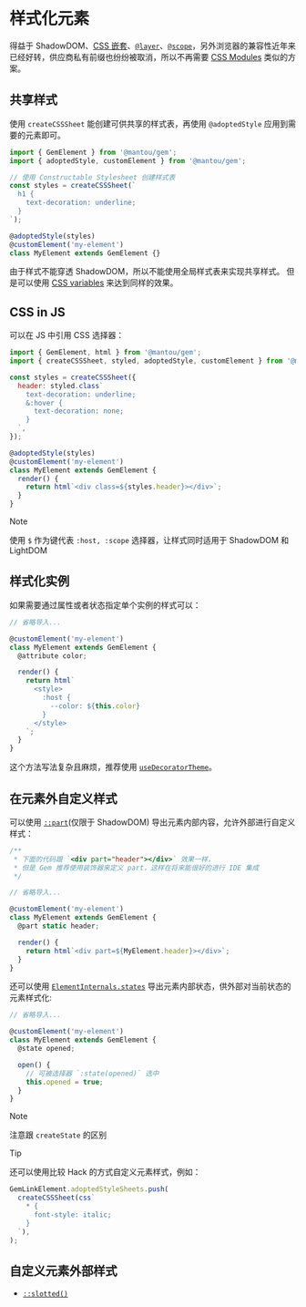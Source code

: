 # 样式化元素

得益于 ShadowDOM、[CSS 嵌套](https://drafts.csswg.org/css-nesting-1/)、[`@layer`](https://developer.mozilla.org/en-US/docs/Web/CSS/@layer)、[`@scope`](https://developer.mozilla.org/en-US/docs/Web/CSS/@scope)，另外浏览器的兼容性近年来已经好转，供应商私有前缀也纷纷被取消，所以不再需要 [CSS Modules](https://css-tricks.com/css-modules-part-3-react/) 类似的方案。

## 共享样式

使用 `createCSSSheet` 能创建可供共享的样式表，再使用 `@adoptedStyle` 应用到需要的元素即可。

```js 11
import { GemElement } from '@mantou/gem';
import { adoptedStyle, customElement } from '@mantou/gem';

// 使用 Constructable Stylesheet 创建样式表
const styles = createCSSSheet(`
  h1 {
    text-decoration: underline;
  }
`);

@adoptedStyle(styles)
@customElement('my-element')
class MyElement extends GemElement {}
```

由于样式不能穿透 ShadowDOM，所以不能使用全局样式表来实现共享样式。
但是可以使用 [CSS variables](https://developer.mozilla.org/en-US/docs/Web/CSS/--*) 来达到同样的效果。

## CSS in JS

可以在 JS 中引用 CSS 选择器：

```js 17
import { GemElement, html } from '@mantou/gem';
import { createCSSSheet, styled, adoptedStyle, customElement } from '@mantou/gem';

const styles = createCSSSheet({
  header: styled.class`
    text-decoration: underline;
    &:hover {
      text-decoration: none;
    }
  `,
});

@adoptedStyle(styles)
@customElement('my-element')
class MyElement extends GemElement {
  render() {
    return html`<div class=${styles.header}></div>`;
  }
}
```

> [!NOTE]
> 使用 `$` 作为键代表 `:host, :scope` 选择器，让样式同时适用于 ShadowDOM 和 LightDOM

## 样式化实例

如果需要通过属性或者状态指定单个实例的样式可以：

```js
// 省略导入...

@customElement('my-element')
class MyElement extends GemElement {
  @attribute color;

  render() {
    return html`
      <style>
        :host {
          --color: ${this.color}
        }
      </style>
    `;
  }
}
```

这个方法写法复杂且麻烦，推荐使用 [`useDecoratorTheme`](../002-advance/003-theme.md#element-level-theme)。

## 在元素外自定义样式

可以使用 [`::part`](https://drafts.csswg.org/css-shadow-parts-1/#part)(仅限于 ShadowDOM) 导出元素内部内容，允许外部进行自定义样式：

```js 13
/**
 * 下面的代码跟 `<div part="header"></div>` 效果一样，
 * 但是 Gem 推荐使用装饰器来定义 part，这样在将来能很好的进行 IDE 集成
 */

// 省略导入...

@customElement('my-element')
class MyElement extends GemElement {
  @part static header;

  render() {
    return html`<div part=${MyElement.header}></div>`;
  }
}
```

还可以使用 [`ElementInternals.states`](https://developer.mozilla.org/en-US/docs/Web/API/ElementInternals/states) 导出元素内部状态，供外部对当前状态的元素样式化:

```js
// 省略导入...

@customElement('my-element')
class MyElement extends GemElement {
  @state opened;

  open() {
    // 可被选择器 `:state(opened)` 选中
    this.opened = true;
  }
}
```

> [!NOTE]
> 注意跟 `createState` 的区别

> [!TIP]
> 还可以使用比较 Hack 的方式自定义元素样式，例如：
>
> ```js
> GemLinkElement.adoptedStyleSheets.push(
>   createCSSSheet(css`
>     * {
>       font-style: italic;
>     }
>   `),
> );
> ```

## 自定义元素外部样式

- [`::slotted()`](https://developer.mozilla.org/en-US/docs/Web/CSS/::slotted)
